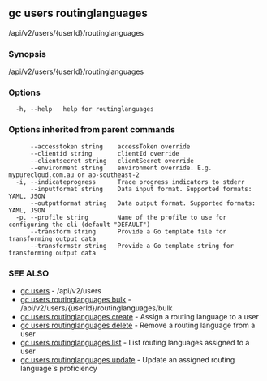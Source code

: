 ## gc users routinglanguages

/api/v2/users/{userId}/routinglanguages

### Synopsis

/api/v2/users/{userId}/routinglanguages

### Options

```
  -h, --help   help for routinglanguages
```

### Options inherited from parent commands

```
      --accesstoken string    accessToken override
      --clientid string       clientId override
      --clientsecret string   clientSecret override
      --environment string    environment override. E.g. mypurecloud.com.au or ap-southeast-2
  -i, --indicateprogress      Trace progress indicators to stderr
      --inputformat string    Data input format. Supported formats: YAML, JSON
      --outputformat string   Data output format. Supported formats: YAML, JSON
  -p, --profile string        Name of the profile to use for configuring the cli (default "DEFAULT")
      --transform string      Provide a Go template file for transforming output data
      --transformstr string   Provide a Go template string for transforming output data
```

### SEE ALSO

* [gc users](gc_users.html)	 - /api/v2/users
* [gc users routinglanguages bulk](gc_users_routinglanguages_bulk.html)	 - /api/v2/users/{userId}/routinglanguages/bulk
* [gc users routinglanguages create](gc_users_routinglanguages_create.html)	 - Assign a routing language to a user
* [gc users routinglanguages delete](gc_users_routinglanguages_delete.html)	 - Remove a routing language from a user
* [gc users routinglanguages list](gc_users_routinglanguages_list.html)	 - List routing languages assigned to a user
* [gc users routinglanguages update](gc_users_routinglanguages_update.html)	 - Update an assigned routing language`s proficiency


